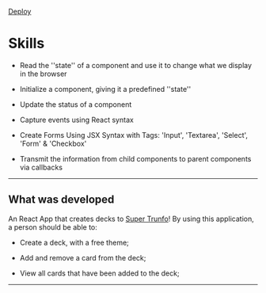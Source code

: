 [Deploy]()
# Skills

* Read the ''state'' of a component and use it to change what we display in the browser

* Initialize a component, giving it a predefined ''state''

* Update the status of a component

* Capture events using React syntax

* Create Forms Using JSX Syntax with Tags: 'Input', 'Textarea', 'Select', 'Form' & 'Checkbox'

* Transmit the information from child components to parent components via callbacks

---

## What was developed

An React App that creates decks to [Super Trunfo](https://pt.wikipedia.org/wiki/Super_Trunfo)!
By using this application, a person should be able to:

* Create a deck, with a free theme;

* Add and remove a card from the deck;

* View all cards that have been added to the deck;

---
